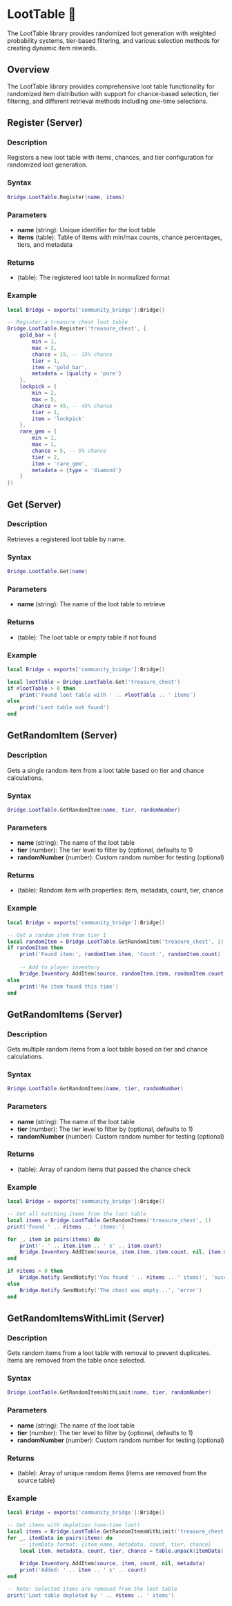 # LootTable 🎰

<!--META
nav: true
toc: true
description: The LootTable library provides randomized loot generation with weighted probability systems, tier-based filtering, and various selection methods for creating dynamic item rewards.
-->

The LootTable library provides randomized loot generation with weighted probability systems, tier-based filtering, and various selection methods for creating dynamic item rewards.

## Overview

The LootTable library provides comprehensive loot table functionality for randomized item distribution with support for chance-based selection, tier filtering, and different retrieval methods including one-time selections.

## Register (Server)

### Description
Registers a new loot table with items, chances, and tier configuration for randomized loot generation.

### Syntax
```lua
Bridge.LootTable.Register(name, items)
```

### Parameters
- **name** (string): Unique identifier for the loot table
- **items** (table): Table of items with min/max counts, chance percentages, tiers, and metadata

### Returns
- (table): The registered loot table in normalized format

### Example
```lua
local Bridge = exports['community_bridge']:Bridge()

-- Register a treasure chest loot table
Bridge.LootTable.Register('treasure_chest', {
    gold_bar = {
        min = 1,
        max = 3,
        chance = 15, -- 15% chance
        tier = 1,
        item = 'gold_bar',
        metadata = {quality = 'pure'}
    },
    lockpick = {
        min = 2,
        max = 5,
        chance = 45, -- 45% chance
        tier = 1,
        item = 'lockpick'
    },
    rare_gem = {
        min = 1,
        max = 1,
        chance = 5, -- 5% chance
        tier = 2,
        item = 'rare_gem',
        metadata = {type = 'diamond'}
    }
})
```

## Get (Server)

### Description
Retrieves a registered loot table by name.

### Syntax
```lua
Bridge.LootTable.Get(name)
```

### Parameters
- **name** (string): The name of the loot table to retrieve

### Returns
- (table): The loot table or empty table if not found

### Example
```lua
local Bridge = exports['community_bridge']:Bridge()

local lootTable = Bridge.LootTable.Get('treasure_chest')
if #lootTable > 0 then
    print('Found loot table with ' .. #lootTable .. ' items')
else
    print('Loot table not found')
end
```

## GetRandomItem (Server)

### Description
Gets a single random item from a loot table based on tier and chance calculations.

### Syntax
```lua
Bridge.LootTable.GetRandomItem(name, tier, randomNumber)
```

### Parameters
- **name** (string): The name of the loot table
- **tier** (number): The tier level to filter by (optional, defaults to 1)
- **randomNumber** (number): Custom random number for testing (optional)

### Returns
- (table): Random item with properties: item, metadata, count, tier, chance

### Example
```lua
local Bridge = exports['community_bridge']:Bridge()

-- Get a random item from tier 1
local randomItem = Bridge.LootTable.GetRandomItem('treasure_chest', 1)
if randomItem then
    print('Found item:', randomItem.item, 'Count:', randomItem.count)
    
    -- Add to player inventory
    Bridge.Inventory.AddItem(source, randomItem.item, randomItem.count, nil, randomItem.metadata)
else
    print('No item found this time')
end
```

## GetRandomItems (Server)

### Description
Gets multiple random items from a loot table based on tier and chance calculations.

### Syntax
```lua
Bridge.LootTable.GetRandomItems(name, tier, randomNumber)
```

### Parameters
- **name** (string): The name of the loot table
- **tier** (number): The tier level to filter by (optional, defaults to 1)
- **randomNumber** (number): Custom random number for testing (optional)

### Returns
- (table): Array of random items that passed the chance check

### Example
```lua
local Bridge = exports['community_bridge']:Bridge()

-- Get all matching items from the loot table
local items = Bridge.LootTable.GetRandomItems('treasure_chest', 1)
print('Found ' .. #items .. ' items:')

for _, item in pairs(items) do
    print('- ' .. item.item .. ' x' .. item.count)
    Bridge.Inventory.AddItem(source, item.item, item.count, nil, item.metadata)
end

if #items > 0 then
    Bridge.Notify.SendNotify('You found ' .. #items .. ' items!', 'success')
else
    Bridge.Notify.SendNotify('The chest was empty...', 'error')
end
```

## GetRandomItemsWithLimit (Server)

### Description
Gets random items from a loot table with removal to prevent duplicates. Items are removed from the table once selected.

### Syntax
```lua
Bridge.LootTable.GetRandomItemsWithLimit(name, tier, randomNumber)
```

### Parameters
- **name** (string): The name of the loot table
- **tier** (number): The tier level to filter by (optional, defaults to 1)
- **randomNumber** (number): Custom random number for testing (optional)

### Returns
- (table): Array of unique random items (items are removed from the source table)

### Example
```lua
local Bridge = exports['community_bridge']:Bridge()

-- Get items with depletion (one-time loot)
local items = Bridge.LootTable.GetRandomItemsWithLimit('treasure_chest', 1)
for _, itemData in pairs(items) do
    -- itemData format: {item_name, metadata, count, tier, chance}
    local item, metadata, count, tier, chance = table.unpack(itemData)
    
    Bridge.Inventory.AddItem(source, item, count, nil, metadata)
    print('Added: ' .. item .. ' x' .. count)
end

-- Note: Selected items are removed from the loot table
print('Loot table depleted by ' .. #items .. ' items')
```
